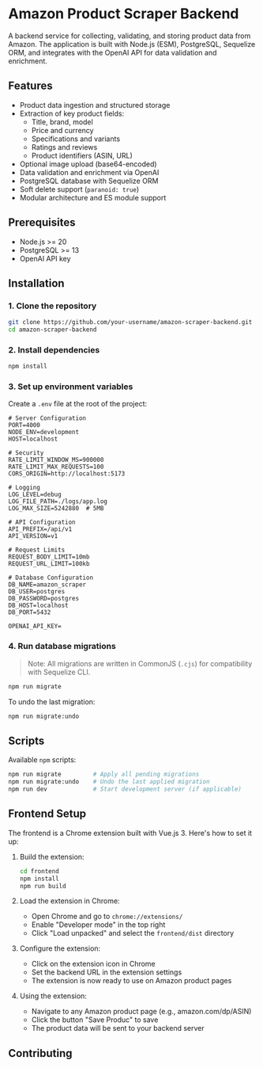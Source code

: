 # Amazon Product Scraper Backend

A backend service for collecting, validating, and storing product data from Amazon. The application is built with Node.js (ESM), PostgreSQL, Sequelize ORM, and integrates with the OpenAI API for data validation and enrichment.

## Features

- Product data ingestion and structured storage
- Extraction of key product fields:
  - Title, brand, model
  - Price and currency
  - Specifications and variants
  - Ratings and reviews
  - Product identifiers (ASIN, URL)
- Optional image upload (base64-encoded)
- Data validation and enrichment via OpenAI
- PostgreSQL database with Sequelize ORM
- Soft delete support (`paranoid: true`)
- Modular architecture and ES module support

## Prerequisites

- Node.js >= 20
- PostgreSQL >= 13
- OpenAI API key

## Installation

### 1. Clone the repository

```bash
git clone https://github.com/your-username/amazon-scraper-backend.git
cd amazon-scraper-backend
```

### 2. Install dependencies

```bash
npm install
```

### 3. Set up environment variables

Create a `.env` file at the root of the project:

```
# Server Configuration
PORT=4000
NODE_ENV=development
HOST=localhost

# Security
RATE_LIMIT_WINDOW_MS=900000
RATE_LIMIT_MAX_REQUESTS=100
CORS_ORIGIN=http://localhost:5173

# Logging
LOG_LEVEL=debug
LOG_FILE_PATH=./logs/app.log
LOG_MAX_SIZE=5242880  # 5MB

# API Configuration
API_PREFIX=/api/v1
API_VERSION=v1

# Request Limits
REQUEST_BODY_LIMIT=10mb
REQUEST_URL_LIMIT=100kb

# Database Configuration
DB_NAME=amazon_scraper
DB_USER=postgres
DB_PASSWORD=postgres 
DB_HOST=localhost
DB_PORT=5432

OPENAI_API_KEY=
```

### 4. Run database migrations

> Note: All migrations are written in CommonJS (`.cjs`) for compatibility with Sequelize CLI.

```bash
npm run migrate
```

To undo the last migration:

```bash
npm run migrate:undo
```

## Scripts

Available `npm` scripts:

```bash
npm run migrate         # Apply all pending migrations
npm run migrate:undo    # Undo the last applied migration
npm run dev             # Start development server (if applicable)
```

## Frontend Setup

The frontend is a Chrome extension built with Vue.js 3. Here's how to set it up:

1. Build the extension:
   ```bash
   cd frontend
   npm install
   npm run build
   ```

2. Load the extension in Chrome:
   - Open Chrome and go to `chrome://extensions/`
   - Enable "Developer mode" in the top right
   - Click "Load unpacked" and select the `frontend/dist` directory

3. Configure the extension:
   - Click on the extension icon in Chrome
   - Set the backend URL in the extension settings
   - The extension is now ready to use on Amazon product pages

4. Using the extension:
   - Navigate to any Amazon product page (e.g., amazon.com/dp/ASIN)
   - Click the button "Save Produc" to save
   - The product data will be sent to your backend server

## Contributing

